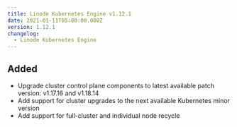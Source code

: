 ```yaml
---
title: Linode Kubernetes Engine v1.12.1
date: 2021-01-11T05:00:00.000Z
version: 1.12.1
changelog:
  - Linode Kubernetes Engine
---
```


## Added

* Upgrade cluster control plane components to latest available patch version:
  v1.17.16 and v1.18.14
* Add support for cluster upgrades to the next available Kubernetes minor
  version
* Add support for full-cluster and individual node recycle

